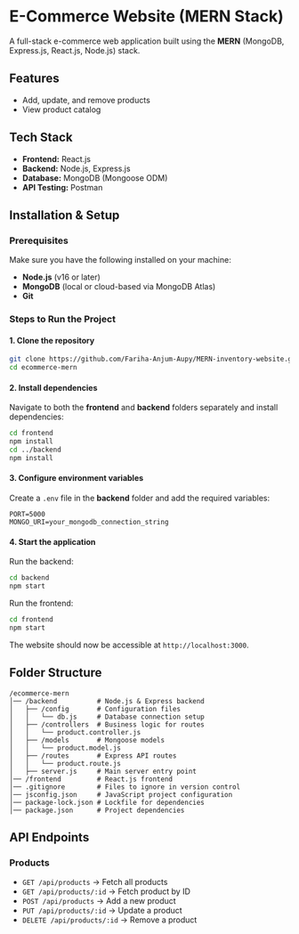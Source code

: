 # E-Commerce Website (MERN Stack)

A full-stack e-commerce web application built using the **MERN** (MongoDB, Express.js, React.js, Node.js) stack.

## Features
- Add, update, and remove products
- View product catalog

## Tech Stack
- **Frontend:** React.js
- **Backend:** Node.js, Express.js
- **Database:** MongoDB (Mongoose ODM)
- **API Testing:** Postman

## Installation & Setup

### Prerequisites
Make sure you have the following installed on your machine:
- **Node.js** (v16 or later)
- **MongoDB** (local or cloud-based via MongoDB Atlas)
- **Git**

### Steps to Run the Project

#### 1. Clone the repository
```sh
git clone https://github.com/Fariha-Anjum-Aupy/MERN-inventory-website.git
cd ecommerce-mern
```

#### 2. Install dependencies
Navigate to both the **frontend** and **backend** folders separately and install dependencies:
```sh
cd frontend
npm install
cd ../backend
npm install
```

#### 3. Configure environment variables
Create a `.env` file in the **backend** folder and add the required variables:
```env
PORT=5000
MONGO_URI=your_mongodb_connection_string
```

#### 4. Start the application
Run the backend:
```sh
cd backend
npm start
```

Run the frontend:
```sh
cd frontend
npm start
```

The website should now be accessible at `http://localhost:3000`.

## Folder Structure
```
/ecommerce-mern
│── /backend          # Node.js & Express backend
│   ├── /config       # Configuration files
│   │   └── db.js     # Database connection setup
│   ├── /controllers  # Business logic for routes
│   │   └── product.controller.js
│   ├── /models       # Mongoose models
│   │   └── product.model.js
│   ├── /routes       # Express API routes
│   │   └── product.route.js
│   ├── server.js     # Main server entry point
│── /frontend         # React.js frontend
│── .gitignore        # Files to ignore in version control
│── jsconfig.json     # JavaScript project configuration
│── package-lock.json # Lockfile for dependencies
│── package.json      # Project dependencies
```

## API Endpoints
### Products
- `GET /api/products` → Fetch all products
- `GET /api/products/:id` → Fetch product by ID
- `POST /api/products` → Add a new product
- `PUT /api/products/:id` → Update a product
- `DELETE /api/products/:id` → Remove a product

